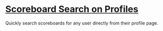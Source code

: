 # [Scoreboard Search on Profiles](https://www.mousehuntgame.com/preferences.php?tab=mousehunt-improved-settings#mousehunt-improved-settings-feature-profile-scoreboard-search)

Quickly search scoreboards for any user directly from their profile page.
